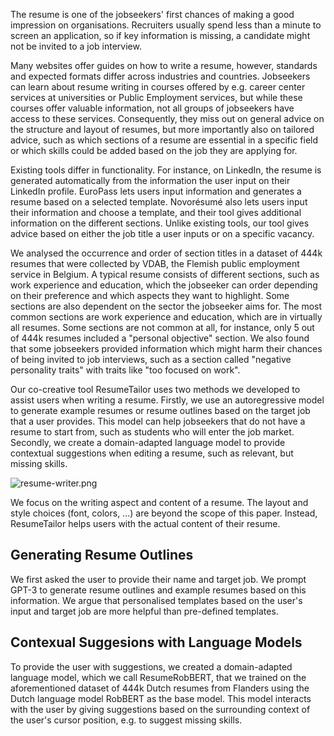 The resume is one of the jobseekers' first chances of making a good impression on organisations. Recruiters usually spend less than a minute to screen an application, so if key information is missing, a candidate might not be invited to a job interview.

Many websites offer guides on how to write a resume, however, standards and expected formats differ across industries and countries. Jobseekers can learn about resume writing in courses offered by e.g. career center services at universities or Public Employment services, but while these courses offer valuable information, not all groups of jobseekers have access to these services. Consequently, they miss out on general advice on the structure and layout of resumes, but more importantly also on tailored advice, such as which sections of a resume are essential in a specific field or which skills could be added based on the job they are applying for. 

Existing tools differ in functionality. For instance, on LinkedIn, the resume is generated automatically from the information the user input on their LinkedIn profile. EuroPass lets users input information and generates a resume based on a selected template. Novorésumé also lets users input their information and choose a template, and their tool gives additional information on the different sections. Unlike existing tools, our tool gives advice based on either the job title a user inputs or on a specific vacancy.

We analysed the occurrence and order of section titles in a dataset of 444k resumes that were collected by VDAB, the Flemish public employment service in Belgium. A typical resume consists of different sections, such as work experience and education, which the jobseeker can order depending on their preference and which aspects they want to highlight. Some sections are also dependent on the sector the jobseeker aims for. The most common sections are work experience and education, which are in virtually all resumes. Some sections are not common at all, for instance, only 5 out of 444k resumes included a "personal objective" section. We also found that some jobseekers provided information which might harm their chances of being invited to job interviews, such as a section called "negative personality traits" with traits like "too focused on work". 

Our co-creative tool ResumeTailor uses two methods we developed to assist users when writing a resume. Firstly, we use an autoregressive model to generate example resumes or resume outlines based on the target job that a user provides. This model can help jobseekers that do not have a resume to start from, such as students who will enter the job market. Secondly, we create a domain-adapted language model to provide contextual suggestions when editing a resume, such as relevant, but missing skills.


![resume-writer.png](resume-writer.png)


We focus on the writing aspect and content of a resume. The layout and style choices (font, colors, ...) are beyond the scope of this paper. Instead, ResumeTailor helps users with the actual content of their resume.

## Generating Resume Outlines 
We first asked the user to provide their name and target job. We prompt GPT-3 to generate resume outlines and example resumes based on this information. We argue that personalised templates based on the user's input and target job are more helpful than pre-defined templates.

## Contexual Suggesions with Language Models
To provide the user with suggestions, we created a domain-adapted language model, which we call ResumeRobBERT, that we trained on the aforementioned dataset of 444k Dutch resumes from Flanders using the Dutch language model RobBERT as the base model. This model interacts with the user by giving suggestions based on the surrounding context of the user's cursor position, e.g. to suggest missing skills.